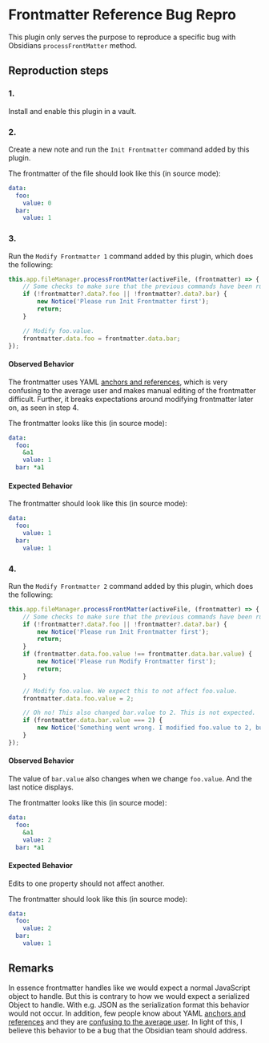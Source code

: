 # Frontmatter Reference Bug Repro

This plugin only serves the purpose to reproduce a specific bug with Obsidians `processFrontMatter` method.

## Reproduction steps

### 1.

Install and enable this plugin in a vault.

### 2.

Create a new note and run the `Init Frontmatter` command added by this plugin.

The frontmatter of the file should look like this (in source mode):

```yml
data:
  foo:
    value: 0
  bar:
    value: 1
```

### 3.

Run the `Modify Frontmatter 1` command added by this plugin, which does the following:

```ts
this.app.fileManager.processFrontMatter(activeFile, (frontmatter) => {
	// Some checks to make sure that the previous commands have been run.
	if (!frontmatter?.data?.foo || !frontmatter?.data?.bar) {
		new Notice('Please run Init Frontmatter first');
		return;
	}

	// Modify foo.value.
	frontmatter.data.foo = frontmatter.data.bar;
});
```

#### Observed Behavior

The frontmatter uses YAML [anchors and references](https://yaml.org/spec/1.2.2/#71-alias-nodes), which is very confusing to the average user and makes manual editing of the frontmatter difficult.
Further, it breaks expectations around modifying frontmatter later on, as seen in step 4.

The frontmatter looks like this (in source mode):

```yml
data:
  foo:
    &a1
    value: 1
  bar: *a1
```

#### Expected Behavior

The frontmatter should look like this (in source mode):

```yml
data:
  foo:
    value: 1
  bar:
    value: 1
```

### 4.

Run the `Modify Frontmatter 2` command added by this plugin, which does the following:

```ts
this.app.fileManager.processFrontMatter(activeFile, (frontmatter) => {
	// Some checks to make sure that the previous commands have been run.
	if (!frontmatter?.data?.foo || !frontmatter?.data?.bar) {
		new Notice('Please run Init Frontmatter first');
		return;
	}
	if (frontmatter.data.foo.value !== frontmatter.data.bar.value) {
		new Notice('Please run Modify Frontmatter first');
		return;
	}

	// Modify foo.value. We expect this to not affect foo.value.
	frontmatter.data.foo.value = 2;

	// Oh no! This also changed bar.value to 2. This is not expected.
	if (frontmatter.data.bar.value === 2) {
		new Notice('Something went wrong. I modified foo.value to 2, but that also changed bar.value to 2. This is not expected.');
	}
});
```

#### Observed Behavior

The value of `bar.value` also changes when we change `foo.value`. And the last notice displays.

The frontmatter looks like this (in source mode):

```yml
data:
  foo:
    &a1
    value: 2
  bar: *a1
```

#### Expected Behavior

Edits to one property should not affect another.

The frontmatter should look like this (in source mode):

```yml
data:
  foo:
    value: 2
  bar:
    value: 1
```

## Remarks

In essence frontmatter handles like we would expect a normal JavaScript object to handle.
But this is contrary to how we would expect a serialized Object to handle.
With e.g. JSON as the serialization format this behavior would not occur.
In addition, few people know about YAML [anchors and references](https://yaml.org/spec/1.2.2/#71-alias-nodes) and they are [confusing to the average user](https://github.com/mProjectsCode/obsidian-meta-bind-plugin/issues/490).
In light of this, I believe this behavior to be a bug that the Obsidian team should address.